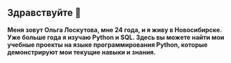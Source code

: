 ## Здравствуйте 👋

**Меня зовут Ольга Лоскутова, мне 24 года, и я живу в Новосибирске. Уже больше года я изучаю Python и SQL. Здесь вы можете найти мои учебные проекты на языке программирования Python, которые демонстрируют мои текущие навыки и знания.**
<!--
**olayzdes1/olayzdes1** is a ✨ _special_ ✨ repository because its `README.md` (this file) appears on your GitHub profile.

Here are some ideas to get you started:

- 🔭 I’m currently working on ...
- 🌱 I’m currently learning ...
- 👯 I’m looking to collaborate on ...
- 🤔 I’m looking for help with ...
- 💬 Ask me about ...
- 📫 How to reach me: ...
- 😄 Pronouns: ...
- ⚡ Fun fact: ...
-->

